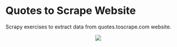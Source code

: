 # Quotes to Scrape Website

Scrapy exercises to extract data from quotes.toscrape.com website.

<p align="center">
<img src="https://i.udemycdn.com/course/240x135/1594618_979b_7.jpg">
</p>
